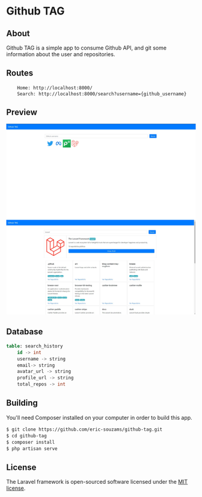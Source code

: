 # Github TAG


## About

Github TAG is a simple app to consume Github API, and git some information about the user and repositories.

## Routes
```text
    Home: http://localhost:8000/
    Search: http://localhost:8000/search?username={github_username}
```

## Preview

<img src="public/images/p1.jpg" />
<img src="public/images/p2.jpg" />

## Database

```sql
table: search_history
    id -> int
    username -> string
    email-> string
    avatar_url -> string
    profile_url -> string
    total_repos -> int
```

## Building
You'll need Composer installed on your computer in order to build this app.
```bash
$ git clone https://github.com/eric-souzams/github-tag.git
$ cd github-tag
$ composer install
$ php artisan serve
```
## License

The Laravel framework is open-sourced software licensed under the [MIT license](https://opensource.org/licenses/MIT).
